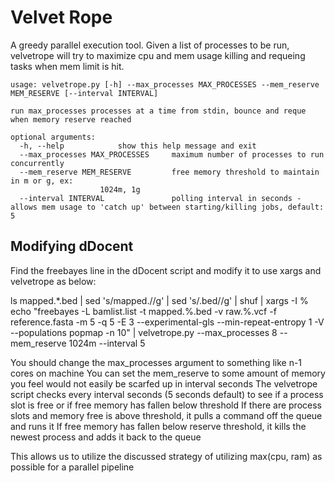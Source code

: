 # Velvet Rope

A greedy parallel execution tool. Given a list of processes to be run, velvetrope will try to maximize cpu and mem usage killing and requeing tasks when mem limit is hit.

	usage: velvetrope.py [-h] --max_processes MAX_PROCESSES --mem_reserve MEM_RESERVE [--interval INTERVAL]

	run max_processes processes at a time from stdin, bounce and reque when memory reserve reached

	optional arguments:
	  -h, --help            show this help message and exit
	  --max_processes MAX_PROCESSES		maximum number of processes to run concurrently
	  --mem_reserve MEM_RESERVE			free memory threshold to maintain in m or g, ex:
                        1024m, 1g
	  --interval INTERVAL   			polling interval in seconds - allows mem usage to 'catch up' between starting/killing jobs, default: 5
    
## Modifying dDocent

Find the freebayes line in the dDocent script and modify it to use xargs and velvetrope as below:

  ls mapped.*.bed | sed 's/mapped.//g' | sed 's/.bed//g' | shuf | xargs -I % echo "freebayes -L bamlist.list -t mapped.%.bed -v raw.%.vcf -f reference.fasta -m 5 -q 5 -E 3 --experimental-gls --min-repeat-entropy 1 -V --populations popmap -n 10" | velvetrope.py --max_processes 8 --mem_reserve 1024m --interval 5

You should change the max_processes argument to something like n-1 cores on machine
You can set the mem_reserve to some amount of memory you feel would not easily be scarfed up in interval seconds
The velvetrope script checks every interval seconds (5 seconds default) to see if a process slot is free or if free memory has fallen below threshold
If there are process slots and memory free is above threshold, it pulls a command off the queue and runs it
If free memory has fallen below reserve threshold, it kills the newest process and adds it back to the queue

This allows us to utilize the discussed strategy of utilizing max(cpu, ram) as possible for a parallel pipeline

